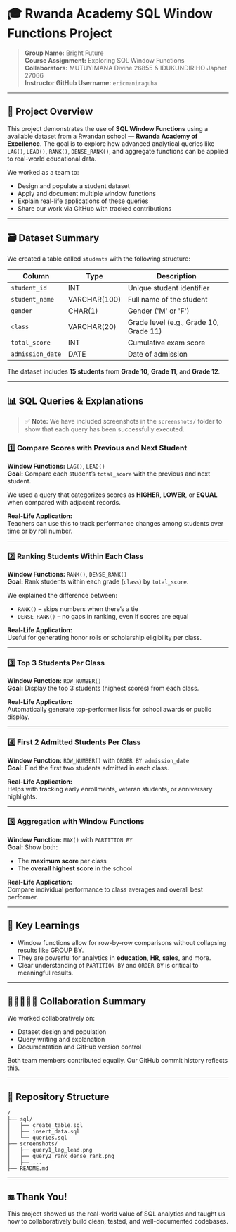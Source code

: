# 🎓 Rwanda Academy SQL Window Functions Project

> **Group Name:** Bright Future  
> **Course Assignment:** Exploring SQL Window Functions  
> **Collaborators:** MUTUYIMANA Divine 26855 & IDUKUNDIRIHO Japhet 27066  
> **Instructor GitHub Username:** `ericmaniraguha`  

---

## 📌 Project Overview

This project demonstrates the use of **SQL Window Functions** using a available dataset from a Rwandan school — **Rwanda Academy of Excellence**. The goal is to explore how advanced analytical queries like `LAG()`, `LEAD()`, `RANK()`, `DENSE_RANK()`, and aggregate functions can be applied to real-world educational data.

We worked as a team to:
- Design and populate a student dataset
- Apply and document multiple window functions
- Explain real-life applications of these queries
- Share our work via GitHub with tracked contributions

---

## 🗃️ Dataset Summary

We created a table called `students` with the following structure:

| Column          | Type        | Description                             |
|-----------------|-------------|-----------------------------------------|
| `student_id`    | INT         | Unique student identifier                |
| `student_name`  | VARCHAR(100)| Full name of the student                 |
| `gender`        | CHAR(1)     | Gender ('M' or 'F')                      |
| `class`         | VARCHAR(20) | Grade level (e.g., Grade 10, Grade 11)  |
| `total_score`   | INT         | Cumulative exam score                   |
| `admission_date`| DATE        | Date of admission                       |

The dataset includes **15 students** from **Grade 10**, **Grade 11**, and **Grade 12**.

---

## 📊 SQL Queries & Explanations

> ✅ **Note:** We have included screenshots in the `screenshots/` folder to show that each query has been successfully executed.

### 1️⃣ Compare Scores with Previous and Next Student

**Window Functions:** `LAG()`, `LEAD()`  
**Goal:** Compare each student’s `total_score` with the previous and next student.

We used a query that categorizes scores as **HIGHER**, **LOWER**, or **EQUAL** when compared with adjacent records.

**Real-Life Application:**  
Teachers can use this to track performance changes among students over time or by roll number.

---

### 2️⃣ Ranking Students Within Each Class

**Window Functions:** `RANK()`, `DENSE_RANK()`  
**Goal:** Rank students within each grade (`class`) by `total_score`.

We explained the difference between:
- `RANK()` – skips numbers when there’s a tie
- `DENSE_RANK()` – no gaps in ranking, even if scores are equal

**Real-Life Application:**  
Useful for generating honor rolls or scholarship eligibility per class.

---

### 3️⃣ Top 3 Students Per Class

**Window Function:** `ROW_NUMBER()`  
**Goal:** Display the top 3 students (highest scores) from each class.

**Real-Life Application:**  
Automatically generate top-performer lists for school awards or public display.

---

### 4️⃣ First 2 Admitted Students Per Class

**Window Function:** `ROW_NUMBER()` with `ORDER BY admission_date`  
**Goal:** Find the first two students admitted in each class.

**Real-Life Application:**  
Helps with tracking early enrollments, veteran students, or anniversary highlights.

---

### 5️⃣ Aggregation with Window Functions

**Window Function:** `MAX()` with `PARTITION BY`  
**Goal:** Show both:
- The **maximum score** per class
- The **overall highest score** in the school

**Real-Life Application:**  
Compare individual performance to class averages and overall best performer.

---

## 🧠 Key Learnings

- Window functions allow for row-by-row comparisons without collapsing results like GROUP BY.
- They are powerful for analytics in **education**, **HR**, **sales**, and more.
- Clear understanding of `PARTITION BY` and `ORDER BY` is critical to meaningful results.

---

## 🧑🏽‍🤝‍🧑🏽 Collaboration Summary

We worked collaboratively on:
- Dataset design and population
- Query writing and explanation
- Documentation and GitHub version control

Both team members contributed equally. Our GitHub commit history reflects this.

---

## 🔗 Repository Structure

```
/
├── sql/
│   ├── create_table.sql
│   ├── insert_data.sql
│   └── queries.sql
├── screenshots/
│   ├── query1_lag_lead.png
│   ├── query2_rank_dense_rank.png
│   ├── ...
├── README.md
```

---


## 🔚 Thank You!

This project showed us the real-world value of SQL analytics and taught us how to collaboratively build clean, tested, and well-documented codebases.
